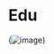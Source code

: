 # Edu


(![image]([https://github.com/foziljonov7/Edu/blob/master/Edu.API/wwwroot/Images/Udecation.png](https://www.figma.com/file/FFoyyxPCpZ4l28689N6sNo/Edu?type=whiteboard&node-id=0-1&t=fWVNjHnNgKjiF9df-0)))
